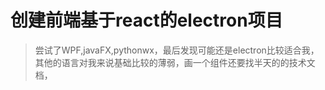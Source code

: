 # 创建前端基于react的electron项目

> 尝试了WPF,javaFX,pythonwx，最后发现可能还是electron比较适合我，其他的语言对我来说基础比较的薄弱，画一个组件还要找半天的的技术文档，